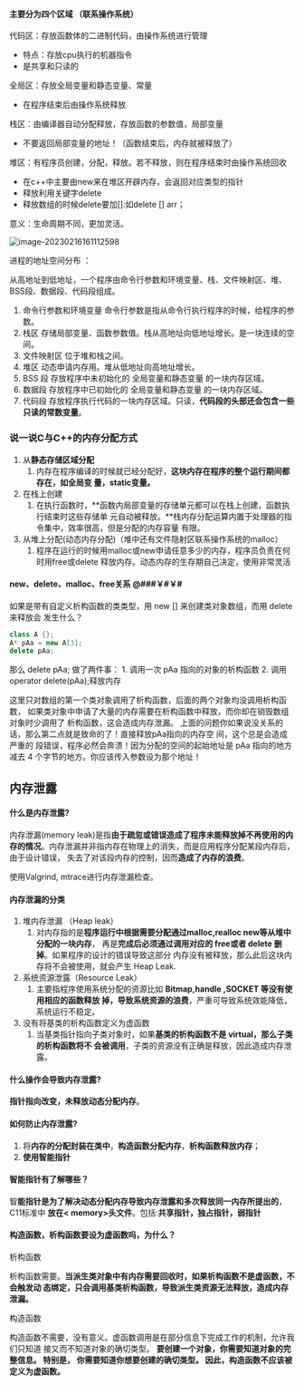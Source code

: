 #### 主要分为四个区域  （联系操作系统）

代码区：存放函数体的二进制代码，由操作系统进行管理

- 特点：存放cpu执行的机器指令
- 是共享和只读的				

全局区：存放全局变量和静态变量、常量

- 在程序结束后由操作系统释放

栈区：由编译器自动分配释放，存放函数的参数值，局部变量

- 不要返回局部变量的地址！（函数结束后，内存就被释放了）

堆区：有程序员创建，分配，释放。若不释放，则在程序结束时由操作系统回收

- 在c++中主要由new来在堆区开辟内存，会返回对应类型的指针
- 释放利用关键字delete
- 释放数组的时候delete要加[]:如delete [] arr；

意义：生命周期不同，更加灵活。

![image-20230216161112598](C:\Users\qq130\AppData\Roaming\Typora\typora-user-images\image-20230216161112598.png)

进程的地址空间分布 ：

从⾼地址到低地址，⼀个程序由命令⾏参数和环境变量、栈、⽂件映射区、堆、
BSS段、数据段、代码段组成。

1. 命令⾏参数和环境变量 命令⾏参数是指从命令⾏执⾏程序的时候，给程序的参数。  
2. 栈区 存储局部变量、函数参数值。栈从⾼地址向低地址增长。是⼀块连续的空间。  
3. ⽂件映射区 位于堆和栈之间。  
4. 堆区 动态申请内存⽤。堆从低地址向⾼地址增长。  
5. BSS 段 存放程序中未初始化的 全局变量和静态变量 的⼀块内存区域。  
6. 数据段 存放程序中已初始化的 全局变量和静态变量 的⼀块内存区域。  
7. 代码段 存放程序执⾏代码的⼀块内存区域。只读，**代码段的头部还会包含⼀些只读的常数变量**。



### 说⼀说C与C++的内存分配⽅式

1. 从**静态存储区域分配** 
   1. 内存在程序编译的时候就已经分配好，**这块内存在程序的整个运⾏期间都存在，如全局变 量，static变量。**
2. 在栈上创建
   1. 在执⾏函数时，**函数内局部变量的存储单元都可以在栈上创建，函数执⾏结束时这些存储单 元⾃动被释放。**栈内存分配运算内置于处理器的指令集中，效率很⾼，但是分配的内存容量 有限。
3. 从堆上分配(动态内存分配)（堆中还有文件隐射区联系操作系统的malloc）
   1. 程序在运⾏的时候⽤malloc或new申请任意多少的内存，程序员负责在何时⽤free或delete 释放内存。动态内存的⽣存期⾃⼰决定，使⽤⾮常灵活

#### new、delete、malloc、free关系  @###￥#￥#

如果是带有⾃定义析构函数的类类型，⽤ new [] 来创建类对象数组，⽽⽤ delete来释放会 发⽣什么？

```c++
class A {};
A* pAa = new A[3];
delete pAa;
```

那么 delete pAa; 做了两件事：  1. 调⽤⼀次 pAa 指向的对象的析构函数 2. 调⽤ operator delete(pAa);释放内存

这⾥只对数组的第⼀个类对象调⽤了析构函数，后⾯的两个对象均没调⽤析构函数， 如果类对象中申请了⼤量的内存需要在析构函数中释放，⽽你却在销毁数组对象时少调⽤了 析构函数，这会造成内存泄漏。 上⾯的问题你如果说没关系的话，那么第⼆点就是致命的了！直接释放pAa指向的内存空 间，这个总是会造成严重的 段错误，程序必然会奔溃！因为分配的空间的起始地址是 pAa 指向的地⽅减去 4 个字节的地⽅。你应该传⼊参数设为那个地址！

## 内存泄露

#### 什么是内存泄露?

内存泄漏(memory leak)是指**由于疏忽或错误造成了程序未能释放掉不再使用的内存的情况**。内存泄漏并⾮指内存在物理上的消失，⽽是应⽤程序分配某段内存后，由于设计错误， 失去了对该段内存的控制，因⽽**造成了内存的浪费**。

使⽤Valgrind, mtrace进⾏内存泄漏检查。

#### 内存泄漏的分类

1. 堆内存泄漏 （Heap leak）
   1. 对内存指的是**程序运⾏中根据需要分配通过malloc,realloc new等从堆中分配的⼀块内存**， 再是**完成后必须通过调⽤对应的 free或者 delete 删掉**。如果程序的设计的错误导致这部分 内存没有被释放，那么此后这块内存将不会被使⽤，就会产⽣ Heap Leak. 
2. 系统资源泄露（Resource Leak） 
   1. 主要指程序使⽤系统分配的资源⽐如 **Bitmap,handle ,SOCKET 等没有使⽤相应的函数释放 掉，导致系统资源的浪费**，严重可导致系统效能降低，系统运⾏不稳定。 
3. 没有将基类的析构函数定义为虚函数
   1. 当基类指针指向⼦类对象时，如果**基类的析构函数不是 virtual，那么⼦类的析构函数将不 会被调⽤**，⼦类的资源没有正确是释放，因此造成内存泄露。



#### 什么操作会导致内存泄露?

**指针指向改变，未释放动态分配内存**。 

#### 如何防⽌内存泄露?

1. 将**内存的分配封装在类中**，**构造函数分配内存**，**析构函数释放内存**；
2. **使⽤智能指针**

#### 智能指针有了解哪些？

智**能指针是为了解决动态分配内存导致内存泄露和多次释放同⼀内存所提出的**，C11标准中 **放在< memory>头⽂件**。包括:**共享指针，独占指针，弱指针** 

#### 构造函数，析构函数要设为虚函数吗，为什么？

析构函数 

析构函数需要。**当派⽣类对象中有内存需要回收时，如果析构函数不是虚函数，不会触发动 态绑定，只会调⽤基类析构函数，导致派⽣类资源⽆法释放，造成内存泄漏。**

构造函数 

构造函数不需要，没有意义。虚函数调⽤是在部分信息下完成⼯作的机制，允许我们只知道 接⼜⽽不知道对象的确切类型。 **要创建⼀个对象，你需要知道对象的完整信息。 特别是， 你需要知道你想要创建的确切类型。 因此，构造函数不应该被定义为虚函数。**
